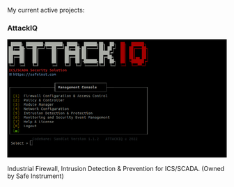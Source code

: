 My current active projects:

### AttackIQ
![alt text](iq.png)

Industrial Firewall, Intrusion Detection & Prevention for ICS/SCADA. (Owned by Safe Instrument)

